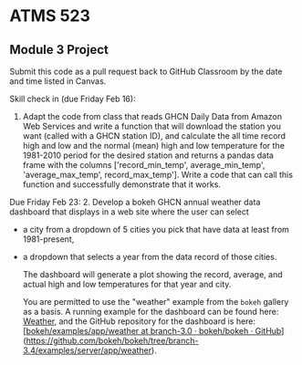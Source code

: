 # ATMS 523

## Module 3 Project

Submit this code as a pull request back to GitHub Classroom by the date and time listed in Canvas.

Skill check in (due Friday Feb 16):
1. Adapt the code from class that reads GHCN Daily Data from Amazon Web Services and write a function that will download the station you want (called with a GHCN station ID), and calculate the all time record high and low and the normal (mean) high and low temperature for the 1981-2010 period for the desired station and returns a pandas data frame with the columns ['record_min_temp', average_min_temp', 'average_max_temp', record_max_temp'].  Write a code that can call this function and successfully demonstrate that it works.

Due Friday Feb 23:
2. Develop a bokeh GHCN annual weather data dashboard that displays in a web site where the user can select 
   
   - a city from a dropdown of 5 cities you pick that have data at least from 1981-present, 
   
   - a dropdown that selects a year from the data record of those cities.
     
     The dashboard will generate a plot showing the record, average, and actual high and low temperatures for that year and city.  
     
     You are permitted to use the "weather" example from the `bokeh` gallery as a basis.  A running example for the dashboard can be found here: [Weather](https://demo.bokeh.org/weather), and the GitHub repository for the dashboard is here: [[bokeh/examples/app/weather at branch-3.0 · bokeh/bokeh · GitHub](https://github.com/bokeh/bokeh/tree/branch-3.0/examples/app/weather)](https://github.com/bokeh/bokeh/tree/branch-3.4/examples/server/app/weather).
